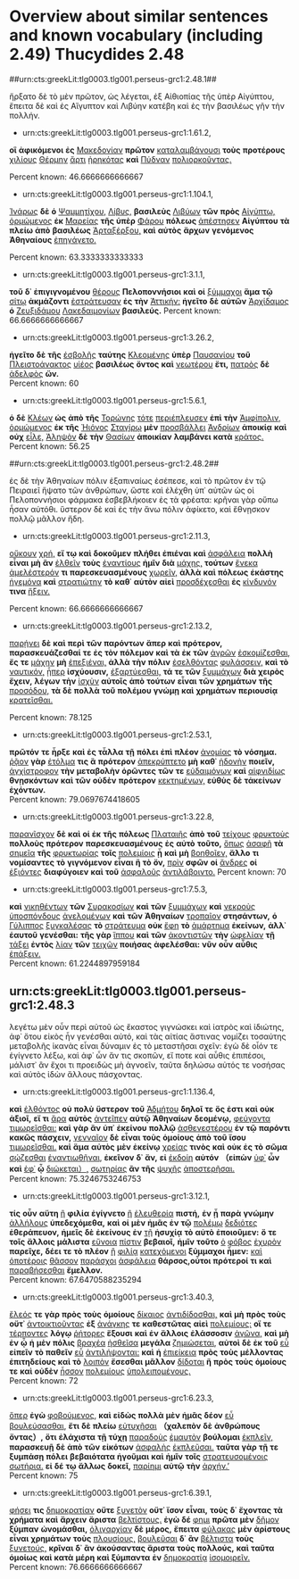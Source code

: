 # Overview about similar sentences and known vocabulary (including 2.49) Thucydides 2.48 #

##urn:cts:greekLit:tlg0003.tlg001.perseus-grc1:2.48.1##

ἤρξατο δὲ τὸ μὲν πρῶτον, ὡς λέγεται, ἐξ Αἰθιοπίας τῆς ὑπὲρ Αἰγύπτου, ἔπειτα δὲ καὶ ἐς Αἴγυπτον καὶ Λιβύην κατέβη καὶ ἐς τὴν βασιλέως γῆν τὴν πολλήν.


- urn:cts:greekLit:tlg0003.tlg001.perseus-grc1:1.61.2,

**οἳ** **ἀφικόμενοι** **ἐς** [Μακεδονίαν](http://www.perseus.tufts.edu/hopper/morph?l=Μακεδονίαν&la=greek#lexicon) **πρῶτον** [καταλαμβάνουσι](http://www.perseus.tufts.edu/hopper/morph?l=καταλαμβάνουσι&la=greek#lexicon) **τοὺς** **προτέρους** [χιλίους](http://www.perseus.tufts.edu/hopper/morph?l=χιλίους&la=greek#lexicon) [Θέρμην](http://www.perseus.tufts.edu/hopper/morph?l=Θέρμην&la=greek#lexicon) [ἄρτι](http://www.perseus.tufts.edu/hopper/morph?l=ἄρτι&la=greek#lexicon) [ᾑρηκότας](http://www.perseus.tufts.edu/hopper/morph?l=ᾑρηκότας&la=greek#lexicon) **καὶ** [Πύδναν](http://www.perseus.tufts.edu/hopper/morph?l=Πύδναν&la=greek#lexicon) [πολιορκοῦντας.](http://www.perseus.tufts.edu/hopper/morph?l=πολιορκοῦντας.&la=greek#lexicon)

Percent known: 46.6666666666667


- urn:cts:greekLit:tlg0003.tlg001.perseus-grc1:1.104.1,

[Ἰνάρως](http://www.perseus.tufts.edu/hopper/morph?l=Ἰνάρως&la=greek#lexicon) **δὲ** **ὁ** [Ψαμμητίχου,](http://www.perseus.tufts.edu/hopper/morph?l=Ψαμμητίχου,&la=greek#lexicon) [Λίβυς,](http://www.perseus.tufts.edu/hopper/morph?l=Λίβυς,&la=greek#lexicon) **βασιλεὺς** [Λιβύων](http://www.perseus.tufts.edu/hopper/morph?l=Λιβύων&la=greek#lexicon) **τῶν** **πρὸς** [Αἰγύπτῳ,](http://www.perseus.tufts.edu/hopper/morph?l=Αἰγύπτῳ,&la=greek#lexicon) [ὁρμώμενος](http://www.perseus.tufts.edu/hopper/morph?l=ὁρμώμενος&la=greek#lexicon) **ἐκ** [Μαρείας](http://www.perseus.tufts.edu/hopper/morph?l=Μαρείας&la=greek#lexicon) **τῆς** **ὑπὲρ** [Φάρου](http://www.perseus.tufts.edu/hopper/morph?l=Φάρου&la=greek#lexicon) **πόλεως** [ἀπέστησεν](http://www.perseus.tufts.edu/hopper/morph?l=ἀπέστησεν&la=greek#lexicon) **Αἰγύπτου** **τὰ** **πλείω** **ἀπὸ** **βασιλέως** [Ἀρταξέρξου,](http://www.perseus.tufts.edu/hopper/morph?l=Ἀρταξέρξου,&la=greek#lexicon) **καὶ** **αὐτὸς** **ἄρχων** **γενόμενος** **Ἀθηναίους** [ἐπηγάγετο.](http://www.perseus.tufts.edu/hopper/morph?l=ἐπηγάγετο.&la=greek#lexicon)	

Percent known: 63.3333333333333


- urn:cts:greekLit:tlg0003.tlg001.perseus-grc1:3.1.1,

**τοῦ** **δ᾽** **ἐπιγιγνομένου** [θέρους](http://www.perseus.tufts.edu/hopper/morph?l=θέρους&la=greek#lexicon) **Πελοποννήσιοι** **καὶ** **οἱ** [ξύμμαχοι](http://www.perseus.tufts.edu/hopper/morph?l=ξύμμαχοι&la=greek#lexicon) **ἅμα** **τῷ** [σίτῳ](http://www.perseus.tufts.edu/hopper/morph?l=σίτῳ&la=greek#lexicon) **ἀκμάζοντι** [ἐστράτευσαν](http://www.perseus.tufts.edu/hopper/morph?l=ἐστράτευσαν&la=greek#lexicon) **ἐς** **τὴν** [Ἀττικήν:](http://www.perseus.tufts.edu/hopper/morph?l=Ἀττικήν:&la=greek#lexicon) **ἡγεῖτο** **δὲ** **αὐτῶν** [Ἀρχίδαμος](http://www.perseus.tufts.edu/hopper/morph?l=Ἀρχίδαμος&la=greek#lexicon) **ὁ** [Ζευξιδάμου](http://www.perseus.tufts.edu/hopper/morph?l=Ζευξιδάμου&la=greek#lexicon) [Λακεδαιμονίων](http://www.perseus.tufts.edu/hopper/morph?l=Λακεδαιμονίων&la=greek#lexicon) **βασιλεύς.**	
Percent known: 66.6666666666667


- urn:cts:greekLit:tlg0003.tlg001.perseus-grc1:3.26.2,

**ἡγεῖτο** **δὲ** **τῆς** [ἐσβολῆς](http://www.perseus.tufts.edu/hopper/morph?l=ἐσβολῆς&la=greek#lexicon) **ταύτης** [Κλεομένης](http://www.perseus.tufts.edu/hopper/morph?l=Κλεομένης&la=greek#lexicon) **ὑπὲρ** [Παυσανίου](http://www.perseus.tufts.edu/hopper/morph?l=Παυσανίου&la=greek#lexicon) **τοῦ** [Πλειστοάνακτος](http://www.perseus.tufts.edu/hopper/morph?l=Πλειστοάνακτος&la=greek#lexicon) [υἱέος](http://www.perseus.tufts.edu/hopper/morph?l=υἱέος&la=greek#lexicon) **βασιλέως** **ὄντος** **καὶ** [νεωτέρου](http://www.perseus.tufts.edu/hopper/morph?l=νεωτέρου&la=greek#lexicon) **ἔτι,** [πατρὸς](http://www.perseus.tufts.edu/hopper/morph?l=πατρὸς&la=greek#lexicon) **δὲ** [ἀδελφὸς](http://www.perseus.tufts.edu/hopper/morph?l=ἀδελφὸς&la=greek#lexicon) **ὤν.**	
Percent known: 60


- urn:cts:greekLit:tlg0003.tlg001.perseus-grc1:5.6.1,

**ὁ** **δὲ** [Κλέων](http://www.perseus.tufts.edu/hopper/morph?l=Κλέων&la=greek#lexicon) **ὡς** **ἀπὸ** **τῆς** [Τορώνης](http://www.perseus.tufts.edu/hopper/morph?l=Τορώνης&la=greek#lexicon) [τότε](http://www.perseus.tufts.edu/hopper/morph?l=τότε&la=greek#lexicon) [περιέπλευσεν](http://www.perseus.tufts.edu/hopper/morph?l=περιέπλευσεν&la=greek#lexicon) **ἐπὶ** **τὴν** [Ἀμφίπολιν,](http://www.perseus.tufts.edu/hopper/morph?l=Ἀμφίπολιν,&la=greek#lexicon) [ὁρμώμενος](http://www.perseus.tufts.edu/hopper/morph?l=ὁρμώμενος&la=greek#lexicon) **ἐκ** **τῆς** [Ἠιόνος](http://www.perseus.tufts.edu/hopper/morph?l=Ἠιόνος&la=greek#lexicon) [Σταγίρῳ](http://www.perseus.tufts.edu/hopper/morph?l=Σταγίρῳ&la=greek#lexicon) **μὲν** [προσβάλλει](http://www.perseus.tufts.edu/hopper/morph?l=προσβάλλει&la=greek#lexicon) [Ἀνδρίων](http://www.perseus.tufts.edu/hopper/morph?l=Ἀνδρίων&la=greek#lexicon) **ἀποικίᾳ** **καὶ** **οὐχ** [εἷλε,](http://www.perseus.tufts.edu/hopper/morph?l=εἷλε,&la=greek#lexicon) [Ἀληψὸν](http://www.perseus.tufts.edu/hopper/morph?l=Ἀληψὸν&la=greek#lexicon) **δὲ** **τὴν** [Θασίων](http://www.perseus.tufts.edu/hopper/morph?l=Θασίων&la=greek#lexicon) **ἀποικίαν** **λαμβάνει** **κατὰ** [κράτος.](http://www.perseus.tufts.edu/hopper/morph?l=κράτος.&la=greek#lexicon)	
Percent known: 56.25

##urn:cts:greekLit:tlg0003.tlg001.perseus-grc1:2.48.2##

ἐς δὲ τὴν Ἀθηναίων πόλιν ἐξαπιναίως ἐσέπεσε, καὶ τὸ πρῶτον ἐν τῷ Πειραιεῖ ἥψατο τῶν ἀνθρώπων, ὥστε καὶ ἐλέχθη ὑπ᾽ αὐτῶν ὡς οἱ Πελοποννήσιοι φάρμακα ἐσβεβλήκοιεν ἐς τὰ φρέατα: κρῆναι γὰρ οὔπω ἦσαν αὐτόθι. ὕστερον δὲ καὶ ἐς τὴν ἄνω πόλιν ἀφίκετο, καὶ ἔθνῃσκον πολλῷ μᾶλλον ἤδη.


- urn:cts:greekLit:tlg0003.tlg001.perseus-grc1:2.11.3,

[οὔκουν](http://www.perseus.tufts.edu/hopper/morph?l=οὔκουν&la=greek#lexicon) [χρή,](http://www.perseus.tufts.edu/hopper/morph?l=χρή,&la=greek#lexicon) **εἴ** **τῳ** **καὶ** **δοκοῦμεν** **πλήθει** **ἐπιέναι** **καὶ** [ἀσφάλεια](http://www.perseus.tufts.edu/hopper/morph?l=ἀσφάλεια&la=greek#lexicon) **πολλὴ** **εἶναι** **μὴ** **ἂν** [ἐλθεῖν](http://www.perseus.tufts.edu/hopper/morph?l=ἐλθεῖν&la=greek#lexicon) **τοὺς** [ἐναντίους](http://www.perseus.tufts.edu/hopper/morph?l=ἐναντίους&la=greek#lexicon) **ἡμῖν** **διὰ** [μάχης,](http://www.perseus.tufts.edu/hopper/morph?l=μάχης,&la=greek#lexicon) **τούτων** [ἕνεκα](http://www.perseus.tufts.edu/hopper/morph?l=ἕνεκα&la=greek#lexicon) [ἀμελέστερόν](http://www.perseus.tufts.edu/hopper/morph?l=ἀμελέστερόν&la=greek#lexicon) **τι** **παρεσκευασμένους** [χωρεῖν,](http://www.perseus.tufts.edu/hopper/morph?l=χωρεῖν,&la=greek#lexicon) **ἀλλὰ** **καὶ** **πόλεως** **ἑκάστης** [ἡγεμόνα](http://www.perseus.tufts.edu/hopper/morph?l=ἡγεμόνα&la=greek#lexicon) **καὶ** [στρατιώτην](http://www.perseus.tufts.edu/hopper/morph?l=στρατιώτην&la=greek#lexicon) **τὸ** **καθ᾽** **αὑτὸν** **αἰεὶ** [προσδέχεσθαι](http://www.perseus.tufts.edu/hopper/morph?l=προσδέχεσθαι&la=greek#lexicon) **ἐς** [κίνδυνόν](http://www.perseus.tufts.edu/hopper/morph?l=κίνδυνόν&la=greek#lexicon) **τινα** [ἥξειν.](http://www.perseus.tufts.edu/hopper/morph?l=ἥξειν.&la=greek#lexicon)

Percent known: 66.6666666666667


- urn:cts:greekLit:tlg0003.tlg001.perseus-grc1:2.13.2,

[παρῄνει](http://www.perseus.tufts.edu/hopper/morph?l=παρῄνει&la=greek#lexicon) **δὲ** **καὶ** **περὶ** **τῶν** **παρόντων** **ἅπερ** **καὶ** **πρότερον,** **παρασκευάζεσθαί** **τε** **ἐς** **τὸν** **πόλεμον** **καὶ** **τὰ** **ἐκ** **τῶν** [ἀγρῶν](http://www.perseus.tufts.edu/hopper/morph?l=ἀγρῶν&la=greek#lexicon) [ἐσκομίζεσθαι,](http://www.perseus.tufts.edu/hopper/morph?l=ἐσκομίζεσθαι,&la=greek#lexicon) **ἔς** **τε** [μάχην](http://www.perseus.tufts.edu/hopper/morph?l=μάχην&la=greek#lexicon) **μὴ** [ἐπεξιέναι,](http://www.perseus.tufts.edu/hopper/morph?l=ἐπεξιέναι,&la=greek#lexicon) **ἀλλὰ** **τὴν** **πόλιν** [ἐσελθόντας](http://www.perseus.tufts.edu/hopper/morph?l=ἐσελθόντας&la=greek#lexicon) [φυλάσσειν,](http://www.perseus.tufts.edu/hopper/morph?l=φυλάσσειν,&la=greek#lexicon) **καὶ** **τὸ** [ναυτικόν,](http://www.perseus.tufts.edu/hopper/morph?l=ναυτικόν,&la=greek#lexicon) [ᾗπερ](http://www.perseus.tufts.edu/hopper/morph?l=ᾗπερ&la=greek#lexicon) **ἰσχύουσιν,** [ἐξαρτύεσθαι,](http://www.perseus.tufts.edu/hopper/morph?l=ἐξαρτύεσθαι,&la=greek#lexicon) **τά** **τε** **τῶν** [ξυμμάχων](http://www.perseus.tufts.edu/hopper/morph?l=ξυμμάχων&la=greek#lexicon) **διὰ** **χειρὸς** **ἔχειν,** **λέγων** **τὴν** [ἰσχὺν](http://www.perseus.tufts.edu/hopper/morph?l=ἰσχὺν&la=greek#lexicon) **αὐτοῖς** **ἀπὸ** **τούτων** **εἶναι** **τῶν** **χρημάτων** **τῆς** [προσόδου,](http://www.perseus.tufts.edu/hopper/morph?l=προσόδου,&la=greek#lexicon) **τὰ** **δὲ** **πολλὰ** **τοῦ** **πολέμου** **γνώμῃ** **καὶ** **χρημάτων** **περιουσίᾳ** [κρατεῖσθαι.](http://www.perseus.tufts.edu/hopper/morph?l=κρατεῖσθαι.&la=greek#lexicon)	

Percent known: 78.125


- urn:cts:greekLit:tlg0003.tlg001.perseus-grc1:2.53.1,

**πρῶτόν** **τε** **ἦρξε** **καὶ** **ἐς** **τἆλλα** **τῇ** **πόλει** **ἐπὶ** **πλέον** [ἀνομίας](http://www.perseus.tufts.edu/hopper/morph?l=ἀνομίας&la=greek#lexicon) **τὸ** **νόσημα.** [ῥᾷον](http://www.perseus.tufts.edu/hopper/morph?l=ῥᾷον&la=greek#lexicon) **γὰρ** [ἐτόλμα](http://www.perseus.tufts.edu/hopper/morph?l=ἐτόλμα&la=greek#lexicon) **τις** **ἃ** **πρότερον** [ἀπεκρύπτετο](http://www.perseus.tufts.edu/hopper/morph?l=ἀπεκρύπτετο&la=greek#lexicon) **μὴ** **καθ᾽** [ἡδονὴν](http://www.perseus.tufts.edu/hopper/morph?l=ἡδονὴν&la=greek#lexicon) **ποιεῖν,** [ἀγχίστροφον](http://www.perseus.tufts.edu/hopper/morph?l=ἀγχίστροφον&la=greek#lexicon) **τὴν** **μεταβολὴν** **ὁρῶντες** **τῶν** **τε** [εὐδαιμόνων](http://www.perseus.tufts.edu/hopper/morph?l=εὐδαιμόνων&la=greek#lexicon) **καὶ** [αἰφνιδίως](http://www.perseus.tufts.edu/hopper/morph?l=αἰφνιδίως&la=greek#lexicon) **θνῃσκόντων** **καὶ** **τῶν** **οὐδὲν** **πρότερον** [κεκτημένων,](http://www.perseus.tufts.edu/hopper/morph?l=κεκτημένων,&la=greek#lexicon) **εὐθὺς** **δὲ** **τἀκείνων** **ἐχόντων.**	
Percent known: 79.0697674418605


- urn:cts:greekLit:tlg0003.tlg001.perseus-grc1:3.22.8,

[παρανῖσχον](http://www.perseus.tufts.edu/hopper/morph?l=παρανῖσχον&la=greek#lexicon) **δὲ** **καὶ** **οἱ** **ἐκ** **τῆς** **πόλεως** [Πλαταιῆς](http://www.perseus.tufts.edu/hopper/morph?l=Πλαταιῆς&la=greek#lexicon) **ἀπὸ** **τοῦ** [τείχους](http://www.perseus.tufts.edu/hopper/morph?l=τείχους&la=greek#lexicon) [φρυκτοὺς](http://www.perseus.tufts.edu/hopper/morph?l=φρυκτοὺς&la=greek#lexicon) **πολλοὺς** **πρότερον** **παρεσκευασμένους** **ἐς** **αὐτὸ** **τοῦτο,** [ὅπως](http://www.perseus.tufts.edu/hopper/morph?l=ὅπως&la=greek#lexicon) [ἀσαφῆ](http://www.perseus.tufts.edu/hopper/morph?l=ἀσαφῆ&la=greek#lexicon) **τὰ** [σημεῖα](http://www.perseus.tufts.edu/hopper/morph?l=σημεῖα&la=greek#lexicon) **τῆς** [φρυκτωρίας](http://www.perseus.tufts.edu/hopper/morph?l=φρυκτωρίας&la=greek#lexicon) **τοῖς** [πολεμίοις](http://www.perseus.tufts.edu/hopper/morph?l=πολεμίοις&la=greek#lexicon) **ᾖ** **καὶ** **μὴ** [βοηθοῖεν,](http://www.perseus.tufts.edu/hopper/morph?l=βοηθοῖεν,&la=greek#lexicon) **ἄλλο** **τι** **νομίσαντες** **τὸ** **γιγνόμενον** **εἶναι** **ἢ** **τὸ** **ὄν,** [πρὶν](http://www.perseus.tufts.edu/hopper/morph?l=πρὶν&la=greek#lexicon) **σφῶν** **οἱ** [ἄνδρες](http://www.perseus.tufts.edu/hopper/morph?l=ἄνδρες&la=greek#lexicon) **οἱ** [ἐξιόντες](http://www.perseus.tufts.edu/hopper/morph?l=ἐξιόντες&la=greek#lexicon) **διαφύγοιεν** **καὶ** **τοῦ** [ἀσφαλοῦς](http://www.perseus.tufts.edu/hopper/morph?l=ἀσφαλοῦς&la=greek#lexicon) [ἀντιλάβοιντο.](http://www.perseus.tufts.edu/hopper/morph?l=ἀντιλάβοιντο.&la=greek#lexicon)	
Percent known: 70


- urn:cts:greekLit:tlg0003.tlg001.perseus-grc1:7.5.3,

**καὶ** [νικηθέντων](http://www.perseus.tufts.edu/hopper/morph?l=νικηθέντων&la=greek#lexicon) **τῶν** [Συρακοσίων](http://www.perseus.tufts.edu/hopper/morph?l=Συρακοσίων&la=greek#lexicon) **καὶ** **τῶν** [ξυμμάχων](http://www.perseus.tufts.edu/hopper/morph?l=ξυμμάχων&la=greek#lexicon) **καὶ** [νεκροὺς](http://www.perseus.tufts.edu/hopper/morph?l=νεκροὺς&la=greek#lexicon) [ὑποσπόνδους](http://www.perseus.tufts.edu/hopper/morph?l=ὑποσπόνδους&la=greek#lexicon) [ἀνελομένων](http://www.perseus.tufts.edu/hopper/morph?l=ἀνελομένων&la=greek#lexicon) **καὶ** **τῶν** **Ἀθηναίων** [τροπαῖον](http://www.perseus.tufts.edu/hopper/morph?l=τροπαῖον&la=greek#lexicon) **στησάντων,** **ὁ** [Γύλιππος](http://www.perseus.tufts.edu/hopper/morph?l=Γύλιππος&la=greek#lexicon) [ξυγκαλέσας](http://www.perseus.tufts.edu/hopper/morph?l=ξυγκαλέσας&la=greek#lexicon) **τὸ** [στράτευμα](http://www.perseus.tufts.edu/hopper/morph?l=στράτευμα&la=greek#lexicon) **οὐκ** [ἔφη](http://www.perseus.tufts.edu/hopper/morph?l=ἔφη&la=greek#lexicon) **τὸ** [ἁμάρτημα](http://www.perseus.tufts.edu/hopper/morph?l=ἁμάρτημα&la=greek#lexicon) **ἐκείνων,** **ἀλλ᾽** **ἑαυτοῦ** **γενέσθαι:** **τῆς** **γὰρ** [ἵππου](http://www.perseus.tufts.edu/hopper/morph?l=ἵππου&la=greek#lexicon) **καὶ** **τῶν** [ἀκοντιστῶν](http://www.perseus.tufts.edu/hopper/morph?l=ἀκοντιστῶν&la=greek#lexicon) **τὴν** [ὠφελίαν](http://www.perseus.tufts.edu/hopper/morph?l=ὠφελίαν&la=greek#lexicon) **τῇ** [τάξει](http://www.perseus.tufts.edu/hopper/morph?l=τάξει&la=greek#lexicon) **ἐντὸς** [λίαν](http://www.perseus.tufts.edu/hopper/morph?l=λίαν&la=greek#lexicon) **τῶν** [τειχῶν](http://www.perseus.tufts.edu/hopper/morph?l=τειχῶν&la=greek#lexicon) **ποιήσας** **ἀφελέσθαι:** **νῦν** **οὖν** **αὖθις** [ἐπάξειν.](http://www.perseus.tufts.edu/hopper/morph?l=ἐπάξειν.&la=greek#lexicon)	
Percent known: 61.2244897959184

## urn:cts:greekLit:tlg0003.tlg001.perseus-grc1:2.48.3 ## 

λεγέτω μὲν οὖν περὶ αὐτοῦ ὡς ἕκαστος γιγνώσκει καὶ ἰατρὸς καὶ ἰδιώτης, ἀφ᾽ ὅτου εἰκὸς ἦν γενέσθαι αὐτό, καὶ τὰς αἰτίας ἅστινας νομίζει τοσαύτης μεταβολῆς ἱκανὰς εἶναι δύναμιν ἐς τὸ μεταστῆσαι σχεῖν: ἐγὼ δὲ οἷόν τε ἐγίγνετο λέξω, καὶ ἀφ᾽ ὧν ἄν τις σκοπῶν, εἴ ποτε καὶ αὖθις ἐπιπέσοι, μάλιστ᾽ ἂν ἔχοι τι προειδὼς μὴ ἀγνοεῖν, ταῦτα δηλώσω αὐτός τε νοσήσας καὶ αὐτὸς ἰδὼν ἄλλους πάσχοντας.

- urn:cts:greekLit:tlg0003.tlg001.perseus-grc1:1.136.4,

**καὶ** [ἐλθόντος](http://www.perseus.tufts.edu/hopper/morph?l=ἐλθόντος&la=greek#lexicon) **οὐ** **πολὺ** **ὕστερον** **τοῦ** [Ἀδμήτου](http://www.perseus.tufts.edu/hopper/morph?l=Ἀδμήτου&la=greek#lexicon) **δηλοῖ** **τε** **ὅς** **ἐστι** **καὶ** **οὐκ** **ἀξιοῖ,** **εἴ** **τι** [ἄρα](http://www.perseus.tufts.edu/hopper/morph?l=ἄρα&la=greek#lexicon) **αὐτὸς** [ἀντεῖπεν](http://www.perseus.tufts.edu/hopper/morph?l=ἀντεῖπεν&la=greek#lexicon) **αὐτῷ** **Ἀθηναίων** **δεομένῳ,** [φεύγοντα](http://www.perseus.tufts.edu/hopper/morph?l=φεύγοντα&la=greek#lexicon) [τιμωρεῖσθαι:](http://www.perseus.tufts.edu/hopper/morph?l=τιμωρεῖσθαι:&la=greek#lexicon) **καὶ** **γὰρ** **ἂν** **ὑπ᾽** **ἐκείνου** **πολλῷ** [ἀσθενεστέρου](http://www.perseus.tufts.edu/hopper/morph?l=ἀσθενεστέρου&la=greek#lexicon) **ἐν** **τῷ** **παρόντι** **κακῶς** **πάσχειν,** [γενναῖον](http://www.perseus.tufts.edu/hopper/morph?l=γενναῖον&la=greek#lexicon) **δὲ** **εἶναι** **τοὺς** **ὁμοίους** **ἀπὸ** **τοῦ** **ἴσου** [τιμωρεῖσθαι.](http://www.perseus.tufts.edu/hopper/morph?l=τιμωρεῖσθαι.&la=greek#lexicon) **καὶ** **ἅμα** **αὐτὸς** **μὲν** **ἐκείνῳ** [χρείας](http://www.perseus.tufts.edu/hopper/morph?l=χρείας&la=greek#lexicon) **τινὸς** **καὶ** **οὐκ** **ἐς** **τὸ** **σῶμα** [σῴζεσθαι](http://www.perseus.tufts.edu/hopper/morph?l=σῴζεσθαι&la=greek#lexicon) [ἐναντιωθῆναι,](http://www.perseus.tufts.edu/hopper/morph?l=ἐναντιωθῆναι,&la=greek#lexicon) **ἐκεῖνον** **δ᾽** **ἄν,** **εἰ** [ἐκδοίη](http://www.perseus.tufts.edu/hopper/morph?l=ἐκδοίη&la=greek#lexicon) **αὐτόν** **（εἰπὼν** [ὑφ᾽](http://www.perseus.tufts.edu/hopper/morph?l=ὑφ᾽&la=greek#lexicon) **ὧν** **καὶ** [ἐφ᾽](http://www.perseus.tufts.edu/hopper/morph?l=ἐφ᾽&la=greek#lexicon) **ᾧ** [διώκεται）,](http://www.perseus.tufts.edu/hopper/morph?l=διώκεται）,&la=greek#lexicon) [σωτηρίας](http://www.perseus.tufts.edu/hopper/morph?l=σωτηρίας&la=greek#lexicon) **ἂν** **τῆς** [ψυχῆς](http://www.perseus.tufts.edu/hopper/morph?l=ψυχῆς&la=greek#lexicon) [ἀποστερῆσαι.](http://www.perseus.tufts.edu/hopper/morph?l=ἀποστερῆσαι.&la=greek#lexicon)	
Percent known: 75.3246753246753


- urn:cts:greekLit:tlg0003.tlg001.perseus-grc1:3.12.1,

[](http://www.perseus.tufts.edu/hopper/morph?l=&la=greek#lexicon) **τίς** **οὖν** **αὕτη** [ἢ](http://www.perseus.tufts.edu/hopper/morph?l=ἢ&la=greek#lexicon) **φιλία** **ἐγίγνετο** [ἢ](http://www.perseus.tufts.edu/hopper/morph?l=ἢ&la=greek#lexicon) [ἐλευθερία](http://www.perseus.tufts.edu/hopper/morph?l=ἐλευθερία&la=greek#lexicon) **πιστή,** **ἐν** **ᾗ** **παρὰ** **γνώμην** [ἀλλήλους](http://www.perseus.tufts.edu/hopper/morph?l=ἀλλήλους&la=greek#lexicon) **ὑπεδεχόμεθα,** **καὶ** **οἱ** **μὲν** **ἡμᾶς** **ἐν** **τῷ** [πολέμῳ](http://www.perseus.tufts.edu/hopper/morph?l=πολέμῳ&la=greek#lexicon) [δεδιότες](http://www.perseus.tufts.edu/hopper/morph?l=δεδιότες&la=greek#lexicon) **ἐθεράπευον,** **ἡμεῖς** **δὲ** **ἐκείνους** **ἐν** [τῇ](http://www.perseus.tufts.edu/hopper/morph?l=τῇ&la=greek#lexicon) **ἡσυχίᾳ** **τὸ** **αὐτὸ** **ἐποιοῦμεν:** **ὅ** **τε** **τοῖς** **ἄλλοις** **μάλιστα** [εὔνοια](http://www.perseus.tufts.edu/hopper/morph?l=εὔνοια&la=greek#lexicon) [πίστιν](http://www.perseus.tufts.edu/hopper/morph?l=πίστιν&la=greek#lexicon) **βεβαιοῖ,** **ἡμῖν** **τοῦτο** [ὁ](http://www.perseus.tufts.edu/hopper/morph?l=ὁ&la=greek#lexicon) [φόβος](http://www.perseus.tufts.edu/hopper/morph?l=φόβος&la=greek#lexicon) [ἐχυρὸν](http://www.perseus.tufts.edu/hopper/morph?l=ἐχυρὸν&la=greek#lexicon) **παρεῖχε,** **δέει** **τε** **τὸ** **πλέον** [ἢ](http://www.perseus.tufts.edu/hopper/morph?l=ἢ&la=greek#lexicon) [φιλίᾳ](http://www.perseus.tufts.edu/hopper/morph?l=φιλίᾳ&la=greek#lexicon) [κατεχόμενοι](http://www.perseus.tufts.edu/hopper/morph?l=κατεχόμενοι&la=greek#lexicon) **ξύμμαχοι** **ἦμεν:** [καὶ](http://www.perseus.tufts.edu/hopper/morph?l=καὶ&la=greek#lexicon) [ὁποτέροις](http://www.perseus.tufts.edu/hopper/morph?l=ὁποτέροις&la=greek#lexicon) [θᾶσσον](http://www.perseus.tufts.edu/hopper/morph?l=θᾶσσον&la=greek#lexicon) [παράσχοι](http://www.perseus.tufts.edu/hopper/morph?l=παράσχοι&la=greek#lexicon) [ἀσφάλεια](http://www.perseus.tufts.edu/hopper/morph?l=ἀσφάλεια&la=greek#lexicon) **θάρσος,οὗτοι** **πρότεροί** **τι** **καὶ** [παραβήσεσθαι](http://www.perseus.tufts.edu/hopper/morph?l=παραβήσεσθαι&la=greek#lexicon) **ἔμελλον.**	
Percent known: 67.6470588235294


- urn:cts:greekLit:tlg0003.tlg001.perseus-grc1:3.40.3,

[ἔλεός](http://www.perseus.tufts.edu/hopper/morph?l=ἔλεός&la=greek#lexicon) **τε** **γὰρ** **πρὸς** **τοὺς** **ὁμοίους** [δίκαιος](http://www.perseus.tufts.edu/hopper/morph?l=δίκαιος&la=greek#lexicon) [ἀντιδίδοσθαι,](http://www.perseus.tufts.edu/hopper/morph?l=ἀντιδίδοσθαι,&la=greek#lexicon) **καὶ** **μὴ** **πρὸς** **τοὺς** **οὔτ᾽** [ἀντοικτιοῦντας](http://www.perseus.tufts.edu/hopper/morph?l=ἀντοικτιοῦντας&la=greek#lexicon) **ἐξ** [ἀνάγκης](http://www.perseus.tufts.edu/hopper/morph?l=ἀνάγκης&la=greek#lexicon) **τε** **καθεστῶτας** **αἰεὶ** [πολεμίους:](http://www.perseus.tufts.edu/hopper/morph?l=πολεμίους:&la=greek#lexicon) **οἵ** **τε** [τέρποντες](http://www.perseus.tufts.edu/hopper/morph?l=τέρποντες&la=greek#lexicon) **λόγῳ** [ῥήτορες](http://www.perseus.tufts.edu/hopper/morph?l=ῥήτορες&la=greek#lexicon) **ἕξουσι** **καὶ** **ἐν** **ἄλλοις** **ἐλάσσοσιν** [ἀγῶνα,](http://www.perseus.tufts.edu/hopper/morph?l=ἀγῶνα,&la=greek#lexicon) **καὶ** **μὴ** **ἐν** **ᾧ** **ἡ** **μὲν** **πόλις** [βραχέα](http://www.perseus.tufts.edu/hopper/morph?l=βραχέα&la=greek#lexicon) [ἡσθεῖσα](http://www.perseus.tufts.edu/hopper/morph?l=ἡσθεῖσα&la=greek#lexicon) **μεγάλα** [ζημιώσεται,](http://www.perseus.tufts.edu/hopper/morph?l=ζημιώσεται,&la=greek#lexicon) **αὐτοὶ** **δὲ** **ἐκ** **τοῦ** [εὖ](http://www.perseus.tufts.edu/hopper/morph?l=εὖ&la=greek#lexicon) **εἰπεῖν** **τὸ** **παθεῖν** [εὖ](http://www.perseus.tufts.edu/hopper/morph?l=εὖ&la=greek#lexicon) [ἀντιλήψονται:](http://www.perseus.tufts.edu/hopper/morph?l=ἀντιλήψονται:&la=greek#lexicon) **καὶ** **ἡ** [ἐπιείκεια](http://www.perseus.tufts.edu/hopper/morph?l=ἐπιείκεια&la=greek#lexicon) **πρὸς** **τοὺς** **μέλλοντας** **ἐπιτηδείους** **καὶ** **τὸ** [λοιπὸν](http://www.perseus.tufts.edu/hopper/morph?l=λοιπὸν&la=greek#lexicon) **ἔσεσθαι** **μᾶλλον** [δίδοται](http://www.perseus.tufts.edu/hopper/morph?l=δίδοται&la=greek#lexicon) **ἢ** **πρὸς** **τοὺς** **ὁμοίους** **τε** **καὶ** **οὐδὲν** [ἧσσον](http://www.perseus.tufts.edu/hopper/morph?l=ἧσσον&la=greek#lexicon) [πολεμίους](http://www.perseus.tufts.edu/hopper/morph?l=πολεμίους&la=greek#lexicon) [ὑπολειπομένους.](http://www.perseus.tufts.edu/hopper/morph?l=ὑπολειπομένους.&la=greek#lexicon)	
Percent known: 72


- urn:cts:greekLit:tlg0003.tlg001.perseus-grc1:6.23.3,

[ὅπερ](http://www.perseus.tufts.edu/hopper/morph?l=ὅπερ&la=greek#lexicon) **ἐγὼ** [φοβούμενος,](http://www.perseus.tufts.edu/hopper/morph?l=φοβούμενος,&la=greek#lexicon) **καὶ** **εἰδὼς** **πολλὰ** **μὲν** **ἡμᾶς** **δέον** [εὖ](http://www.perseus.tufts.edu/hopper/morph?l=εὖ&la=greek#lexicon) [βουλεύσασθαι,](http://www.perseus.tufts.edu/hopper/morph?l=βουλεύσασθαι,&la=greek#lexicon) **ἔτι** **δὲ** **πλείω** [εὐτυχῆσαι](http://www.perseus.tufts.edu/hopper/morph?l=εὐτυχῆσαι&la=greek#lexicon) **（χαλεπὸν** **δὲ** **ἀνθρώπους** **ὄντας）,** **ὅτι** **ἐλάχιστα** **τῇ** **τύχῃ** [παραδοὺς](http://www.perseus.tufts.edu/hopper/morph?l=παραδοὺς&la=greek#lexicon) [ἐμαυτὸν](http://www.perseus.tufts.edu/hopper/morph?l=ἐμαυτὸν&la=greek#lexicon) **βούλομαι** [ἐκπλεῖν,](http://www.perseus.tufts.edu/hopper/morph?l=ἐκπλεῖν,&la=greek#lexicon) **παρασκευῇ** **δὲ** **ἀπὸ** **τῶν** **εἰκότων** [ἀσφαλὴς](http://www.perseus.tufts.edu/hopper/morph?l=ἀσφαλὴς&la=greek#lexicon) [ἐκπλεῦσαι.](http://www.perseus.tufts.edu/hopper/morph?l=ἐκπλεῦσαι.&la=greek#lexicon) **ταῦτα** **γὰρ** **τῇ** **τε** **ξυμπάσῃ** **πόλει** **βεβαιότατα** **ἡγοῦμαι** **καὶ** **ἡμῖν** **τοῖς** [στρατευσομένοις](http://www.perseus.tufts.edu/hopper/morph?l=στρατευσομένοις&la=greek#lexicon) [σωτήρια.](http://www.perseus.tufts.edu/hopper/morph?l=σωτήρια.&la=greek#lexicon) **εἰ** **δέ** **τῳ** **ἄλλως** **δοκεῖ,** [παρίημι](http://www.perseus.tufts.edu/hopper/morph?l=παρίημι&la=greek#lexicon) **αὐτῷ** **τὴν** [ἀρχήν.’](http://www.perseus.tufts.edu/hopper/morph?l=ἀρχήν.’&la=greek#lexicon)	
Percent known: 75


- urn:cts:greekLit:tlg0003.tlg001.perseus-grc1:6.39.1,

[φήσει](http://www.perseus.tufts.edu/hopper/morph?l=φήσει&la=greek#lexicon) **τις** [δημοκρατίαν](http://www.perseus.tufts.edu/hopper/morph?l=δημοκρατίαν&la=greek#lexicon) **οὔτε** [ξυνετὸν](http://www.perseus.tufts.edu/hopper/morph?l=ξυνετὸν&la=greek#lexicon) **οὔτ᾽** **ἴσον** **εἶναι,** **τοὺς** **δ᾽** **ἔχοντας** **τὰ** **χρήματα** **καὶ** **ἄρχειν** **ἄριστα** [βελτίστους.](http://www.perseus.tufts.edu/hopper/morph?l=βελτίστους.&la=greek#lexicon) **ἐγὼ** **δέ** [φημι](http://www.perseus.tufts.edu/hopper/morph?l=φημι&la=greek#lexicon) **πρῶτα** **μὲν** [δῆμον](http://www.perseus.tufts.edu/hopper/morph?l=δῆμον&la=greek#lexicon) **ξύμπαν** **ὠνομάσθαι,** [ὀλιγαρχίαν](http://www.perseus.tufts.edu/hopper/morph?l=ὀλιγαρχίαν&la=greek#lexicon) **δὲ** **μέρος,** **ἔπειτα** [φύλακας](http://www.perseus.tufts.edu/hopper/morph?l=φύλακας&la=greek#lexicon) **μὲν** **ἀρίστους** **εἶναι** **χρημάτων** **τοὺς** [πλουσίους,](http://www.perseus.tufts.edu/hopper/morph?l=πλουσίους,&la=greek#lexicon) [βουλεῦσαι](http://www.perseus.tufts.edu/hopper/morph?l=βουλεῦσαι&la=greek#lexicon) **δ᾽** **ἂν** [βέλτιστα](http://www.perseus.tufts.edu/hopper/morph?l=βέλτιστα&la=greek#lexicon) **τοὺς** [ξυνετούς,](http://www.perseus.tufts.edu/hopper/morph?l=ξυνετούς,&la=greek#lexicon) **κρῖναι** **δ᾽** **ἂν** **ἀκούσαντας** **ἄριστα** **τοὺς** **πολλούς,** **καὶ** **ταῦτα** **ὁμοίως** **καὶ** **κατὰ** **μέρη** **καὶ** **ξύμπαντα** **ἐν** [δημοκρατίᾳ](http://www.perseus.tufts.edu/hopper/morph?l=δημοκρατίᾳ&la=greek#lexicon) [ἰσομοιρεῖν.](http://www.perseus.tufts.edu/hopper/morph?l=ἰσομοιρεῖν.&la=greek#lexicon)	
Percent known: 76.6666666666667
